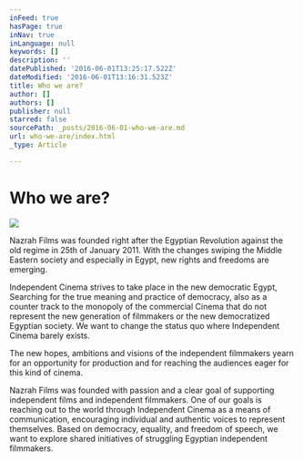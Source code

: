 ```yaml
---
inFeed: true
hasPage: true
inNav: true
inLanguage: null
keywords: []
description: ''
datePublished: '2016-06-01T13:25:17.522Z'
dateModified: '2016-06-01T13:16:31.523Z'
title: Who we are?
author: []
authors: []
publisher: null
starred: false
sourcePath: _posts/2016-06-01-who-we-are.md
url: who-we-are/index.html
_type: Article

---
```

# Who we are?
![](https://the-grid-user-content.s3-us-west-2.amazonaws.com/208edb4e-57dd-4dd5-95d8-9d34623f6e34.jpg)

Nazrah Films was founded right after the Egyptian Revolution against the old regime in 25th of January 2011\. With the changes swiping the Middle Eastern society and especially in Egypt, new rights and freedoms are emerging.

Independent Cinema strives to take place in the new democratic Egypt, Searching for the true meaning and practice of democracy, also as a counter track to the monopoly of the commercial Cinema that do not represent the new generation of filmmakers or the new democratized Egyptian society. We want to change the status quo where Independent Cinema barely exists.

The new hopes, ambitions and visions of the independent filmmakers yearn for an opportunity for production and for reaching the audiences eager for this kind of cinema.

Nazrah Films was founded with passion and a clear goal of supporting independent films and independent filmmakers. One of our goals is reaching out to the world through Independent Cinema as a means of communication, encouraging individual and authentic voices to represent themselves. Based on democracy, equality, and freedom of speech, we want to explore shared initiatives of struggling Egyptian independent filmmakers.
